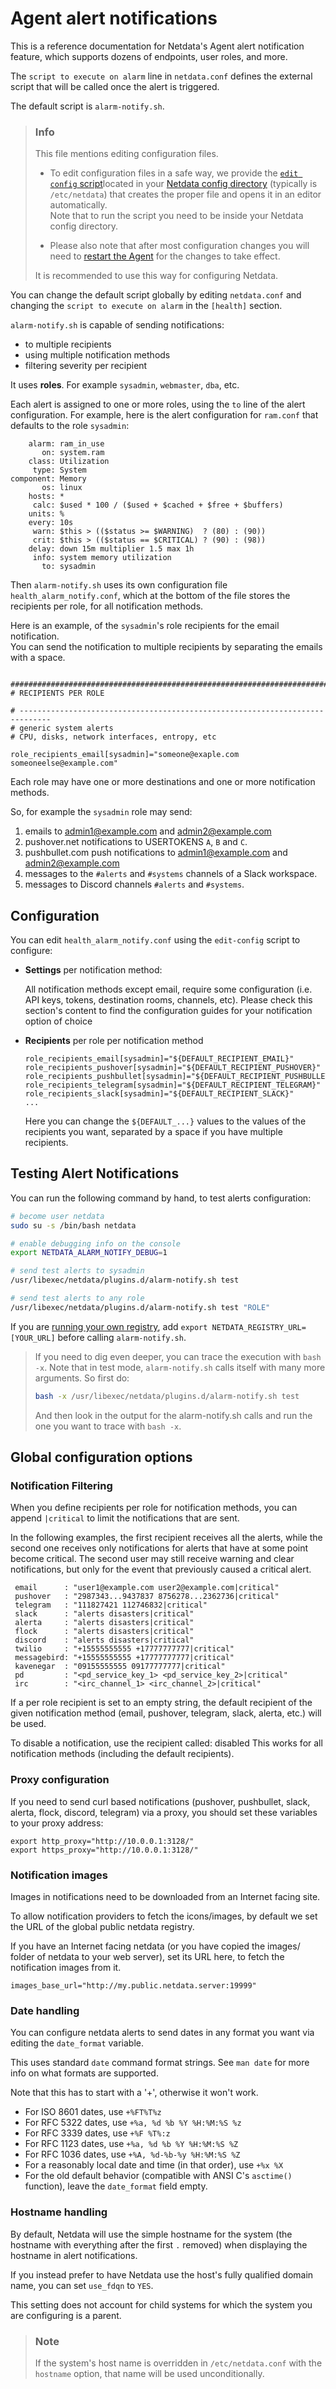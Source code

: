 # Agent alert notifications

This is a reference documentation for Netdata's Agent alert notification feature, which supports dozens of endpoints, user roles, and more.

The `script to execute on alarm` line in `netdata.conf` defines the external script that will be called once the alert is triggered.

The default script is `alarm-notify.sh`.

> ### Info
>
> This file mentions editing configuration files.  
>
> - To edit configuration files in a safe way, we provide the [`edit config` script](/docs/netdata-agent/configuration/README.md#edit-a-configuration-file-using-edit-config)located in your [Netdata config directory](/docs/netdata-agent/configuration/README.md#the-netdata-config-directory) (typically is `/etc/netdata`) that creates the proper file and opens it in an editor automatically.  
> Note that to run the script you need to be inside your Netdata config directory.
>
> - Please also note that after most configuration changes you will need to [restart the Agent](/docs/netdata-agent/start-stop-restart.md) for the changes to take effect.
>
> It is recommended to use this way for configuring Netdata.

You can change the default script globally by editing `netdata.conf` and changing the `script to execute on alarm` in the `[health]` section.

`alarm-notify.sh` is capable of sending notifications:

- to multiple recipients
- using multiple notification methods
- filtering severity per recipient

It uses **roles**. For example `sysadmin`, `webmaster`, `dba`, etc.

Each alert is assigned to one or more roles, using the `to` line of the alert  configuration. For example, here is the alert configuration for `ram.conf` that defaults to the role `sysadmin`:

```text
    alarm: ram_in_use
       on: system.ram
    class: Utilization
     type: System
component: Memory
       os: linux
    hosts: *
     calc: $used * 100 / ($used + $cached + $free + $buffers)
    units: %
    every: 10s
     warn: $this > (($status >= $WARNING)  ? (80) : (90))
     crit: $this > (($status == $CRITICAL) ? (90) : (98))
    delay: down 15m multiplier 1.5 max 1h
     info: system memory utilization
       to: sysadmin
```

Then `alarm-notify.sh` uses its own configuration file `health_alarm_notify.conf`, which at the bottom of the file stores the recipients per role, for all notification methods.

Here is an example, of the `sysadmin`'s role recipients for the email notification.  
You can send the notification to multiple recipients by separating the emails with a space.

```text

###############################################################################
# RECIPIENTS PER ROLE

# -----------------------------------------------------------------------------
# generic system alerts
# CPU, disks, network interfaces, entropy, etc

role_recipients_email[sysadmin]="someone@exaple.com someoneelse@example.com"
```

Each role may have one or more destinations and one or more notification methods.

So, for example the `sysadmin` role may send:

1. emails to admin1@example.com and admin2@example.com
2. pushover.net notifications to USERTOKENS `A`, `B` and `C`.
3. pushbullet.com push notifications to admin1@example.com and admin2@example.com
4. messages to the `#alerts` and `#systems` channels of a Slack workspace.
5. messages to Discord channels `#alerts` and `#systems`.

## Configuration

You can edit `health_alarm_notify.conf` using the `edit-config` script to configure:

- **Settings** per notification method:

     All notification methods except email, require some configuration (i.e. API keys, tokens, destination rooms, channels, etc). Please check this section's content to find the configuration guides for your notification option of choice

- **Recipients** per role per notification method

     ```text
     role_recipients_email[sysadmin]="${DEFAULT_RECIPIENT_EMAIL}"
     role_recipients_pushover[sysadmin]="${DEFAULT_RECIPIENT_PUSHOVER}"
     role_recipients_pushbullet[sysadmin]="${DEFAULT_RECIPIENT_PUSHBULLET}"
     role_recipients_telegram[sysadmin]="${DEFAULT_RECIPIENT_TELEGRAM}"
     role_recipients_slack[sysadmin]="${DEFAULT_RECIPIENT_SLACK}"
     ...
     ```

     Here you can change the `${DEFAULT_...}` values to the values of the recipients you want, separated by a space if you have multiple recipients.

## Testing Alert Notifications

You can run the following command by hand, to test alerts configuration:

```sh
# become user netdata
sudo su -s /bin/bash netdata

# enable debugging info on the console
export NETDATA_ALARM_NOTIFY_DEBUG=1

# send test alerts to sysadmin
/usr/libexec/netdata/plugins.d/alarm-notify.sh test

# send test alerts to any role
/usr/libexec/netdata/plugins.d/alarm-notify.sh test "ROLE"
```

If you are [running your own registry](/src/registry/README.md#run-your-own-registry), add `export NETDATA_REGISTRY_URL=[YOUR_URL]` before calling `alarm-notify.sh`.

> If you need to dig even deeper, you can trace the execution with `bash -x`. Note that in test mode, `alarm-notify.sh` calls itself with many more arguments. So first do:
>
>```sh
>bash -x /usr/libexec/netdata/plugins.d/alarm-notify.sh test
>```
>
> And then look in the output for the alarm-notify.sh calls and run the one you want to trace with `bash -x`.

## Global configuration options

### Notification Filtering

When you define recipients per role for notification methods, you can append `|critical` to limit the notifications that are sent.

In the following examples, the first recipient receives all the alerts, while the second one receives only notifications for alerts that have at some point become critical.
The second user may still receive warning and clear notifications, but only for the event that previously caused a critical alert.

```text
 email      : "user1@example.com user2@example.com|critical"
 pushover   : "2987343...9437837 8756278...2362736|critical"
 telegram   : "111827421 112746832|critical"
 slack      : "alerts disasters|critical"
 alerta     : "alerts disasters|critical"
 flock      : "alerts disasters|critical"
 discord    : "alerts disasters|critical"
 twilio     : "+15555555555 +17777777777|critical"
 messagebird: "+15555555555 +17777777777|critical"
 kavenegar  : "09155555555 09177777777|critical"
 pd         : "<pd_service_key_1> <pd_service_key_2>|critical"
 irc        : "<irc_channel_1> <irc_channel_2>|critical"
```

If a per role recipient is set to an empty string, the default recipient of the given
notification method (email, pushover, telegram, slack, alerta, etc.) will be used.

To disable a notification, use the recipient called: disabled
This works for all notification methods (including the default recipients).

### Proxy configuration

If you need to send curl based notifications (pushover, pushbullet, slack, alerta,
flock, discord, telegram) via a proxy, you should set these variables to your proxy address:

```text
export http_proxy="http://10.0.0.1:3128/"
export https_proxy="http://10.0.0.1:3128/"
```

### Notification images

Images in notifications need to be downloaded from an Internet facing site.

To allow notification providers to fetch the icons/images, by default we set the URL of the global public netdata registry.

If you have an Internet facing netdata (or you have copied the images/ folder
of netdata to your web server), set its URL here, to fetch the notification
images from it.

```text
images_base_url="http://my.public.netdata.server:19999"
```

### Date handling

You can configure netdata alerts to send dates in any format you want via editing the `date_format` variable.

This uses standard `date` command format strings. See `man date` for
more info on what formats are supported.

Note that this has to start with a '+', otherwise it won't work.

- For ISO 8601 dates, use `+%FT%T%z`
- For RFC 5322 dates, use `+%a, %d %b %Y %H:%M:%S %z`
- For RFC 3339 dates, use `+%F %T%:z`
- For RFC 1123 dates, use `+%a, %d %b %Y %H:%M:%S %Z`
- For RFC 1036 dates, use `+%A, %d-%b-%y %H:%M:%S %Z`
- For a reasonably local date and time (in that order), use `+%x %X`
- For the old default behavior (compatible with ANSI C's `asctime()` function), leave the `date_format` field empty.

### Hostname handling

By default, Netdata will use the simple hostname for the system (the hostname with everything after the first `.` removed) when displaying the hostname in alert notifications.

If you instead prefer to have Netdata use the host's fully qualified domain name, you can set `use_fdqn` to `YES`.

This setting does not account for child systems for which the system you are configuring is a parent.

> ### Note
>
> If the system's host name is overridden in `/etc/netdata.conf` with the `hostname` option, that name will be used unconditionally.
